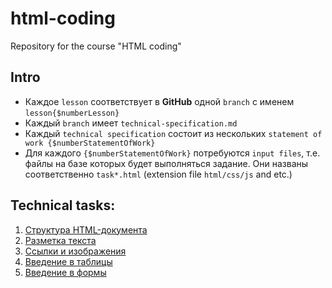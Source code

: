 # html-coding
Repository for the course "HTML coding"


## Intro
- Каждое `lesson` соответствует в **GitHub** одной `branch` с именем `lesson{$numberLesson}`
- Каждый `branch` имеет `technical-specification.md`
- Каждый `technical specification` состоит из нескольких `statement of work {$numberStatementOfWork}`
- Для каждого `{$numberStatementOfWork}` потребуются `input files`, т.е. файлы на базе которых будет выполняться задание. Они названы соответственно `task*.html` (extension file `html/css/js` and etc.)


## Technical tasks:
1. [Структура HTML-документа](https://github.com/rakovets/html-coding/blob/lesson1/lesson1/technical-specification.md)
2. [Разметка текста](https://github.com/rakovets/html-coding/blob/lesson2/lesson2/technical-specification.md)
3. [Cсылки и изображения](https://github.com/rakovets/html-coding/blob/lesson3/lesson3/technical-specification.md)
4. [Введение в таблицы](https://github.com/rakovets/html-coding/blob/lesson4/lesson4/technical-specification.md)
5. [Введение в формы](https://github.com/rakovets/html-coding/blob/lesson5/lesson5/technical-specification.md)